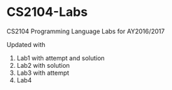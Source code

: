 # CS2104-Labs
CS2104 Programming Language Labs for AY2016/2017

Updated with
1. Lab1 with attempt and solution
2. Lab2 with solution
3. Lab3 with attempt
4. Lab4
